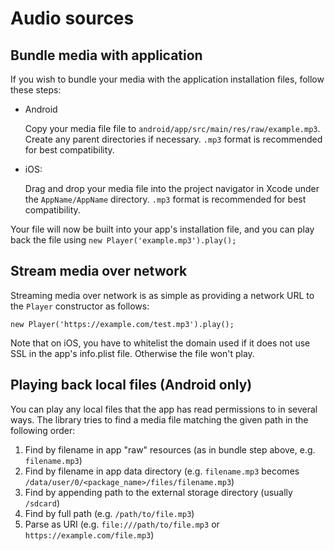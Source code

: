 Audio sources
=============

Bundle media with application
-----------------------------

If you wish to bundle your media with the application installation files,
follow these steps:

* Android

    Copy your media file file to `android/app/src/main/res/raw/example.mp3`.
    Create any parent directories if necessary. `.mp3` format is recommended for
    best compatibility.

* iOS:

    Drag and drop your media file into the project navigator in Xcode under the
    `AppName/AppName` directory. `.mp3` format is recommended for best
    compatibility.

Your file will now be built into your app's installation file, and you can play
back the file using `new Player('example.mp3').play();`

Stream media over network
-------------------------

Streaming media over network is as simple as providing a network URL to the
`Player` constructor as follows:

```
new Player('https://example.com/test.mp3').play();
```


Note that on iOS, you have to whitelist the domain used if it does not use SSL in the app's 
info.plist file. Otherwise the file won't play.

Playing back local files (Android only)
---------------------------------------

You can play any local files that the app has read permissions to in several
ways. The library tries to find a media file matching the given path in the
following order:

1. Find by filename in app "raw" resources (as in bundle step above, e.g.
   `filename.mp3`)
2. Find by filename in app data directory (e.g. `filename.mp3` becomes
   `/data/user/0/<package_name>/files/filename.mp3`)
3. Find by appending path to the external storage directory (usually `/sdcard`)
4. Find by full path (e.g. `/path/to/file.mp3`)
5. Parse as URI (e.g. `file:///path/to/file.mp3` or
   `https://example.com/file.mp3`)
